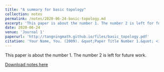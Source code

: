 ```yaml
---
title: "A summary for basic topology"
collection: notes
permalink: /notes/2020-06-24-basic-topology.md
excerpt: 'This paper is about the number 1. The number 2 is left for future work.'
date: 2020-06-24
venue: 'Journal 1'
paperurl: 'http://tangningmath.github.io/files/basic_topology.pdf'
citation: 'Your Name, You. (2009). &quot;Paper Title Number 1.&quot; <i>Journal 1</i>. 1(1).'
---
```

This paper is about the number 1. The number 2 is left for future work.

[Download notes here](http://tangningmath.github.io/files/basic_topology.pdf)
